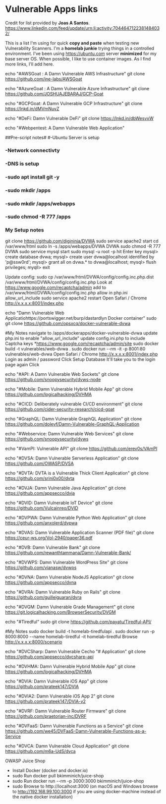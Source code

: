 # Vulnerable Apps links 

Credit for list provided by **Joas A Santos**.  
https://www.linkedin.com/feed/update/urn:li:activity:7044647122381484032/ 

This is a list I'm using for quick **copy and paste** when testing new Vulnerability Scanners.  I'm a **homelab junkie** trying things in a controlled environment.  I've been using https://ubuntu.com server **minimized** for my base server OS.  When possible, I like to use container images. As I find more links, I'll add here.
 
echo "#AWSGoat : A Damn Vulnerable AWS Infrastructure" 
git clone https://github.com/ine-labs/AWSGoat 

echo "#AzureGoat : A Damn Vulnerable Azure Infrastructure" 
git clone https://github.com/JOSHUAJEBARAJ/GCP-Goat 

echo "#GCPGoat: A Damn Vulnerable GCP Infrastructure" 
git clone https://lnkd.in/dMVmNuvZ  

echo "#DeFi: Damn Vulnerable DeFi" 
git clone https://lnkd.in/dbWesvxW  

echo "#Webpentest: A Damn Vulnerable Web Application" 
 
##Pre-script notes# 
#-Ubuntu Server is setup
### -Network connectivty
### -DNS is setup
### -sudo apt install git -y 
### -sudo mkdir /apps
### -sudo mkdir /apps/webapps
### -sudo chmod -R 777 /apps

### My Setup notes
git clone https://github.com/digininja/DVWA
sudo service apache2 start 
cd /var/www/html 
sudo ln -s /apps/webapps/DVWA DVWA
sudo chmod -R 777 DVWA 
sudo service mysql start
sudo mysql -u root -p
hit Enter key
mysql> create database dvwa;
mysql> create user dvwa@localhost identified by 'p@ssw0rd';
mysql> grant all on dvwa.* to dvwa@localhost;
mysql> flush privileges;
myqll> exit

Update config:
sudo cp /var/www/html/DVWA/config/config.inc.php.dist /var/www/html/DVWA/config/config.inc.php
Look at https://www.google.com/recaptcha/admin add to /var/www/html/DVWA/config/config.inc.php
allow in php.ini allow_url_include
sudo service apache2 restart
Open Safari / Chrome http://x.x.x.x:8001/index.php

echo "Damn Vulnerable Web Applicatiohttps://portswigger.net/burp/dastardlyn Docker container" 
sudo git clone https://github.com/opsxcq/docker-vulnerable-dvwa 

#My Notes
navigate to /apps/dockerapps/docker-vulnerable-dvwa 
    update php.ini to enable "allow_url_include"
    update config.ini.php to include Captcha keys 
        *https://www.google.com/recaptcha/admin/site
sudo docker build -t vulnerables/web-dvwa . 
sudo docker run --rm -it -p 8001:80 vulnerables/web-dvwa 
Open Safari / Chrome http://x.x.x.x:8001/index.php
Login as admin / password
Click Setup Database
It'll take you to the login page again
Click 


echo "#API: A Damn Vulnerable Web Sockets" 
git clone https://github.com/snoopysecurity/dvws-node 

echo "#Mobile: Damn Vulnerable Hybrid Mobile App" 
git clone https://github.com/logicalhacking/DVHMA 

echo "#CICD: Deliberately vulnerable CI/CD environment" 
git clone https://github.com/cider-security-research/cicd-goat 

echo "#GraphQL: Damn Vulnerable GraphQL Application" 
git clone https://github.com/dolevf/Damn-Vulnerable-GraphQL-Application 

echo "#Webservice: Damn Vulnerable Web Services" 
git clone https://github.com/snoopysecurity/dvws 

echo "#VamPI: Vulnerable API" 
git clone https://github.com/erev0s/VAmPI 

echo "#DVSA: Damn Vulnerable Serverless Application" 
git clone https://github.com/OWASP/DVSA 

echo "#DVTA: DVTA is a Vulnerable Thick Client Application" 
git clone https://github.com/srini0x00/dvta 

echo "#DVJA: Damn Vulnerable Java Application" 
git clone https://github.com/appsecco/dvja 

echo "#DVID: Damn Vulnerable IoT Device" 
git clone https://github.com/Vulcainreo/DVID 

echo "#DVPWA: Damn Vulnerable Python Web Application" 
git clone https://github.com/anxolerd/dvpwa 

echo "#DVAS: Damn Vulnerable Application Scanner (PDF file)" 
git clone https://ceur-ws.org/Vol-2940/paper36.pdf 

echo "#DVB: Damn Vulnerable Bank" 
git clone https://github.com/rewanthtammana/Damn-Vulnerable-Bank/ 

echo "#DVWPS: Damn Vulnerable WordPress Site" 
git clone https://github.com/vianasw/dvwps 

echo "#DVNA: Damn Vulnerable NodeJS Application" 
git clone https://github.com/appsecco/dvna 

echo "#DVRA: Damn Vulnerable Ruby on Rails" 
git clone https://github.com/guilleiguaran/dvra 

echo "#DVGM: Damn Vulnerable Grade Management" 
git clone https://git.logicalhacking.com/BrowserSecurity/DVGM 

echo "#Tiredful" 
sudo git clone https://github.com/payatu/Tiredful-API/ 

#My Notes
sudo docker build -t homelab-tiredfulapi . 
sudo docker run -p 8000:8000 --name homelab-tiredful -it homelab-tiredful
Browse http://x.x.x.x:8000/scenario

echo "#DVCSharp: Damn Vulnerable Cecho "# Application" 
git clone https://github.com/appsecco/dvcsharp-api 

echo "#DVHMA: Damn Vulnerable Hybrid Mobile App" 
git clone https://github.com/logicalhacking/DVHMA 

echo "#DVIA: Damn Vulnerable iOS App" 
git clone https://github.com/prateek147/DVIA 

echo "#DVIA2: Damn Vulnerable iOS App 2" 
git clone https://github.com/prateek147/DVIA-v2 

echo "#DVRF: Damn Vulnerable Router Firmware" 
git clone https://github.com/praetorian-inc/DVRF 

echo "#DVFaaS: Damn Vulnerable Functions as a Service" 
git clone https://github.com/we45/DVFaaS-Damn-Vulnerable-Functions-as-a-Service 

echo "#DVCA: Damn Vulnerable Cloud Application" 
git clone https://github.com/m6a-UdS/dvca 

OWASP Juice Shop
- Install Docker (docker and docker.io)
- sudo Run docker pull bkimminich/juice-shop
- sudo Run docker run --rm -p 3000:3000 bkimminich/juice-shop
- sudo Browse to http://localhost:3000 (on macOS and Windows browse to http://192.168.99.100:3000 if you are using docker-machine instead of the native docker installation)
